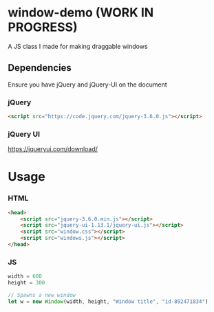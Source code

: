 # window-demo (WORK IN PROGRESS)
A JS class I made for making draggable windows

## Dependencies
Ensure you have jQuery and jQuery-UI on the document

### jQuery
```html
<script src="https://code.jquery.com/jquery-3.6.0.js"></script>
```

### jQuery UI
https://jqueryui.com/download/

### 

# Usage

### HTML
```html
<head>
    <script src="jquery-3.6.0.min.js"></script>
    <script src="jquery-ui-1.13.1/jquery-ui.js"></script>
    <script src="window.css"></script>
    <script src="windows.js"></script>
</head>
```

### JS
```js
width = 600
height = 300

// Spawns a new window
let w = new Window(width, height, "Window title", "id-892471834")
```
